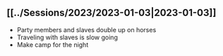 ## [[../Sessions/2023/2023-01-03|2023-01-03]]
- Party members and slaves double up on horses
- Traveling with slaves is slow going
- Make camp for the night